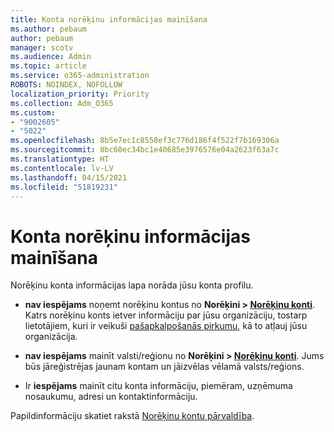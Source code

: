 ```yaml
---
title: Konta norēķinu informācijas mainīšana
ms.author: pebaum
author: pebaum
manager: scotv
ms.audience: Admin
ms.topic: article
ms.service: o365-administration
ROBOTS: NOINDEX, NOFOLLOW
localization_priority: Priority
ms.collection: Adm_O365
ms.custom:
- "9002605"
- "5022"
ms.openlocfilehash: 8b5e7ec1c8558ef3c776d186f4f522f7b169306a
ms.sourcegitcommit: 8bc60ec34bc1e40685e3976576e04a2623f63a7c
ms.translationtype: HT
ms.contentlocale: lv-LV
ms.lasthandoff: 04/15/2021
ms.locfileid: "51819231"
---
```

# <a name="change-billing-account-information"></a>Konta norēķinu informācijas mainīšana

Norēķinu konta informācijas lapa norāda jūsu konta profilu.

- **nav iespējams** noņemt norēķinu kontus no **Norēķini > [Norēķinu konti](https://go.microsoft.com/fwlink/p/?linkid=2084771)**. Katrs norēķinu konts ietver informāciju par jūsu organizāciju, tostarp lietotājiem, kuri ir veikuši [pašapkalpošanās pirkumu](https://docs.microsoft.com/microsoft-365/commerce/subscriptions/manage-self-service-purchases-admins), kā to atļauj jūsu organizācija. 

- **nav iespējams** mainīt valsti/reģionu no **Norēķini > [Norēķinu konti](https://go.microsoft.com/fwlink/p/?linkid=2084771)**. Jums būs jāreģistrējas jaunam kontam un jāizvēlas vēlamā valsts/reģions. 

- Ir **iespējams** mainīt citu konta informāciju, piemēram, uzņēmuma nosaukumu, adresi un kontaktinformāciju. 

Papildinformāciju skatiet rakstā [Norēķinu kontu pārvaldība](https://docs.microsoft.com/microsoft-365/commerce/manage-billing-accounts). 
